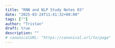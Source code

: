 ```yaml
---
title: "RNN and NLP Study Notes 03"
date: "2025-03-24T11:41:32+08:00"
tags: [""]
author: "Tristan"
draft: true
description: ""
# canonicalURL: "https://canonical.url/to/page"
---
```

